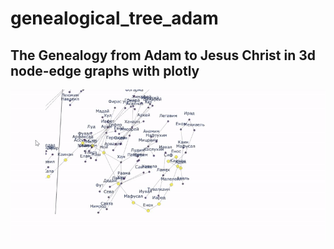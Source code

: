 # genealogical_tree_adam
## The Genealogy from Adam to Jesus Christ in 3d node-edge graphs with plotly
![](Adam_Tree.gif)

